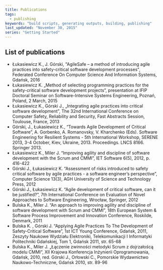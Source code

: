 ```yaml
---
title: Publications
tags: 
  - publishing
keywords: "build scripts, generating outputs, building, publishing"
last_updated: "November 30, 2015"
series: "Getting Started"
---
```


## List of publications

* Łukasiewicz K., J. Górski, "AgileSafe – a method of introducing agile practices into safety-critical software development processes", Federated Conference On Computer Science And Information Systems, Gdańsk, 2016
* Łukasiewicz K. „Method of selecting programming practices for the safety-critical software development projects”, presentation at IFIP Doctoral Seminar on Software-Intensive Systems Engineering, Poznań, Poland, 2 March, 2015
* Łukasiewicz K., Górski J., „Integrating agile practices into critical software development”, The 32nd International Conference on Computer Safety, Reliability and Security, Fast Abstracts Session, Toulouse, France, 2013
* Górski, J., Łukasiewicz K., “Towards Agile Development of Critical Software”, A. Gorbenko, A. Romanovsky, V. Kharchenko (Eds). Software Engineering for Resilient Systems - 5th International Workshop, SERENE 2013, 3-4 October, Kiev, Ukraine, 2013. Proceedings. LNCS 8166. Springer 2013.
* Łukasiewicz K., Miler J. “Improving agility and discipline of software development with the Scrum and CMMI”, IET Software 6(5), 2012, p. 416-422 
* Górski J., Łukasiewicz K. “Assessment of risks introduced to safety critical software by agile practices - a software engineer’s perspective”, Computer Science 13(3), AGH University of Science and Technology Press, 2012
* Górski J., Łukasiewicz K. “Agile development of critical software, can it be justified?”, 7th International Conference on Evaluation of Novel Approaches to Software Engineering, Wrocław, Springer, 2012
* Bulska K., Miler J. “An approach to improving agility and discipline of software development with Scrum and CMMI”, 18th European System & Software Process Improvement and Innovation Conference, Roskilde, Denmark, 2011
* Bulska K. , Górski J. “Applying Agile Practices To The Development of Safety-Critical Software”, 1st ICT Young Conference, Gdańsk, 2011, Zeszyty Naukowe Wydziału Elektroniki, Telekomunikacji I Informatyki Politechniki Gdańskiej, Tom 1, Gdańsk 2011, str. 65-68
* Bulska K., Miler J. „Łączenie zwinności metodyki Scrum z dojrzałoścą modelu CMMI“, XII Krajowa Konferencja Inżynierii Oprogramowania, Gdańsk, 2010, red. Górski J., Orłowski C., Pomorskie Wydawnictwo Naukowo-Techniczne, Gdańsk 2010, str. 89-96
